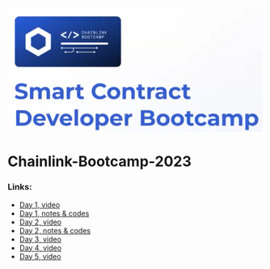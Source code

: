 
![Aquí la descripción de la imagen por si no carga](chainlink.PNG)

# Chainlink-Bootcamp-2023



### Links: 

* [Day 1, video](https://www.youtube.com/watch?v=gMTFa6HOOBc)
* [Day 1, notes & codes](https://github.com/IsraQuanDev/Chainlink-Bootcamp-2023/blob/4c3cd35b8634711faddaf33ddc8ecdba5fdb27d4/Day_1_notes_codes.md)
* [Day 2, video](https://www.youtube.com/watch?v=za5LNFydbmE)
* [Day 2, notes & codes](https://github.com/IsraQuanDev/Chainlink-Bootcamp-2023/blob/09ec5569ae091d3e41e8fe744610cad313cd9e44/Day_2_notes_codes.md)
* [Day 3, video]()
* [Day 4, video]()
* [Day 5, video]()

